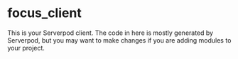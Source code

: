 # focus_client

This is your Serverpod client. The code in here is mostly generated by
Serverpod, but you may want to make changes if you are adding modules to your
project.
